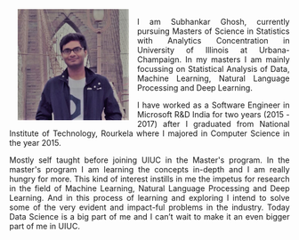 <img align="left" src="SubhankarImage.jpg" width="200" height="200" hspace="15" >

<p align="justify" class="para">
I am Subhankar Ghosh, currently pursuing Masters of Science in Statistics with Analytics Concentration in University of Illinois at Urbana-Champaign. In my masters I am mainly focussing on Statistical Analysis of Data, Machine Learning, Natural Language Processing and Deep Learning.
</p>


<p align="justify" class="para">
I have worked as a Software Engineer in Microsoft R&D India for two years (2015 - 2017) after I graduated from National Institute of Technology, Rourkela where I majored in Computer Science in the year 2015.
</p>

<p align="justify" class="para">
Mostly self taught before joining UIUC in the Master's program. In the master's program I am learning the concepts in-depth and I am really hungry for more. This kind of interest instills in me the impetus for research in the field of  Machine Learning, Natural Language Processing and Deep Learning. And in this process of learning and exploring I intend to solve some of the very evident and impact-ful problems in the industry. Today Data Science is a big part of me and I can’t wait to make it an even bigger part
of me in UIUC.
</p>
